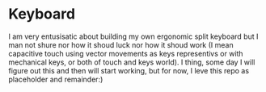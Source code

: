 # Keyboard
I am very entusisatic about building my own ergonomic split keyboard but I man not shure nor how it shoud luck nor how it shoud work (I mean capacitive touch using vector movements as keys representivs or with mechanical keys, or both of touch and keys world). I thing, some day I will figure out this and then will start working, but for now, I leve this repo as placeholder and remainder:)

